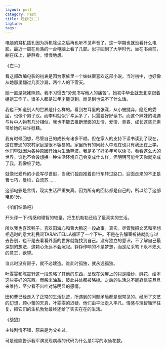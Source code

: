 ```yaml
---
layout: post
category: Past
title: 观影记(二)
tagline:
tags: 
---
```


电脑的耳机插孔因为拆机除尘之后再也听不见声音了，这一学期也就没看什么电影。最近一周在角落的一台电脑上看了几部。似乎回到了大学时代，坐在书桌前，躺在床上，静静看，慢慢地想。


《左耳》

看这部改编电影的初衷是因为家族里一个妹妹很喜欢这部小说。当时初中，也好像从她那里翻过几页沙漏，两个人的下雪天。

她一直是姥姥照顾。我不习惯去“旁观书写他人的痛苦”。她初中毕业就去北京跟着姐姐工作了。很多人都是过年才能见到，而见到也说不了什么话。

我也不知道别人的世界是什么样的。看到左耳里的张漾，从小被抛弃，隐忍的委屈，也像个男子汉。而李珥就似乎幸运多了，只需要好好读书。而这个妹妹的境遇与片中人物有几分相似，我也不能去推断里面的友情、爱情、青春、成长这些元素带给她的些许慰藉。

我有时候回想，尽管自己的成长有诸多不顺。但在家人的支持下读书读到了现在，这在普通的农村家庭是很不容易的。家里所有的同龄人中现在也只有我还在上学。他们早就因为各种原因开始为生活奔波。我是多了好多年可以读书，看看这么大的世界。谁也不会设想换一种生活环境自己会变成什么样，但明明可能今天你就变成了我，我像极了她。

就像张爱玲的小说写尽世俗，当我们独自推着自行车转过路口，迎面走来的不正是曹七巧，曼桢，白流苏……

这部电影是言情，现实生活严重失真。因为所有的回忆都是自己的，所以给了这部电影1分。


《咱们结婚吧》

开头评一下:情感和理智的较量，把生机勃勃还给了最真实的生活。

所以我也喜欢鸭子。喜欢田海心和曹大鹏这一段故事。真实。尽管我把文艺和李想相遇时的意大利民谣TARANTELLA循环了一个下午。不是在告解室祈祷就能与过去告别，也不是去看看外面的世界就能找到自己。没有独立的意识，不了解自己最深刻的想法，这颗心永远不会沉寂。铮铮作响的不是梦想，而是尼采笔下永不熄灭的意志，欲望。

谁此时没有房子，就不必建造。谁此时孤独，就永远孤独。

叶雯雯和陈震轩这一段忽略了其他的东西，呈现在荧屏上的只是婚纱、鲜花、绘本这些美好的东西。而柴米油盐，彼此共处都被略掉。之后的生活总不能靠信誓旦旦来维持，至少看不出叶对陈明显的感情。

田和曹已经走入了正常的生活轨迹，所遇到的问题矛盾都是很常见的。经历了文艺的幻想，顾小蕾的天真，叶雯雯的迟疑，他们由平淡走入平凡。情感与理智循环往复，把它们的生机勃勃最终还给了实实在在的生活。


《战狼》

主线剧情不错，原来是为父补过。

可是谁能告诉我军演发现病毒的代码为什么是C写的水仙花数。